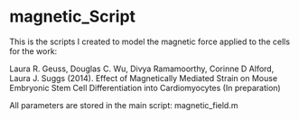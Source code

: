 magnetic_Script
===============

This is the scripts I created to model the magnetic force applied to the cells for the work:

Laura R. Geuss, Douglas C. Wu, Divya Ramamoorthy, Corinne D Alford, Laura J. Suggs (2014). Effect of Magnetically Mediated Strain on Mouse Embryonic Stem Cell Differentiation into Cardiomyocytes (In preparation)

All parameters are stored in the main script: magnetic_field.m

